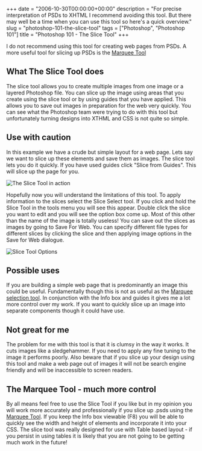 +++
date = "2006-10-30T00:00:00+00:00"
description = "For precise interpretation of PSDs to XHTML I recommend avoiding this tool. But there may well be a time when you can use this tool so here's a quick overview."
slug = "photoshop-101-the-slice-tool"
tags = ["Photoshop", "Photoshop 101"]
title = "Photoshop 101 - The Slice Tool"
+++

I do not recommend using this tool for creating web pages from PSDs. A more
useful tool for slicing up PSDs is the [Marquee Tool][1]

## What The Slice Tool does

The slice tool allows you to create multiple images from one image or a layered
Photoshop file. You can slice up the image using areas that you create using the
slice tool or by using guides that you have applied. This allows you to save out
images in preparation for the web very quickly. You can see what the Photoshop
team were trying to do with this tool but unfortunately turning designs into
XTHML and CSS is not quite so simple.

## Use with caution

In this example we have a crude but simple layout for a web page. Lets say we
want to slice up these elements and save them as images. The slice tool lets you
do it quickly. If you have used guides click "Slice from Guides". This will
slice up the page for you.

![The Slice Tool in action][2]

Hopefully now you will understand the limitations of this tool. To apply
information to the slices select the Slice Select tool. If you click and hold
the Slice Tool in the tools menu you will see this appear. Double click the
slice you want to edit and you will see the option box come up. Most of this
other than the name of the image is totally useless! You can save out the slices
as images by going to Save For Web. You can specify different file types for
different slices by clicking the slice and then applying image options in the
Save for Web dialogue.

![Slice Tool Options][3]

## Possible uses

If you are building a simple web page that is predominantly an image this could
be useful. Fundamentally though this is not as useful as the [Marquee selection
tool][1]. In conjunction with the Info box and guides it gives me a lot more
control over my work. If you want to quickly slice up an image into separate
components though it could have use.

## Not great for me

The problem for me with this tool is that it is clumsy in the way it works. It
cuts images like a sledgehammer. If you need to apply any fine tuning to the
image it performs poorly. Also beware that if you slice up your design using
this tool and make a web page out of images it will not be search engine
friendly and will be inaccessible to screen readers.

## The Marquee Tool - much more control

By all means feel free to use the Slice Tool if you like but in my opinion you
will work more accurately and professionally if you slice up .psds using the
[Marquee Tool][1]. If you keep the Info box viewable (F8) you will be able to
quickly see the width and height of elements and incorporate it into your CSS.
The slice tool was really designed for use with Table based layout - if you
persist in using tables it is likely that you are not going to be getting much
work in the future!

[1]: /journal/photoshop_101_the_marquee_tool/
[2]: /images/articles/slice_from_guides.webp
[3]: /images/articles/slice_tool_options.webp
